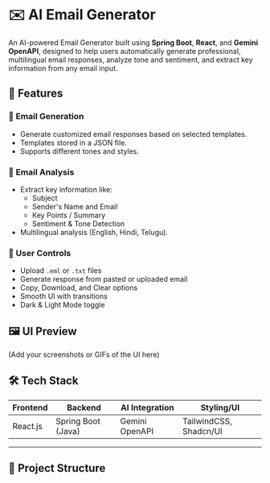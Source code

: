 # ✉️ AI Email Generator

An AI-powered Email Generator built using **Spring Boot**, **React**, and **Gemini OpenAPI**, designed to help users automatically generate professional, multilingual email responses, analyze tone and sentiment, and extract key information from any email input.

## 🚀 Features

### 🔹 Email Generation
- Generate customized email responses based on selected templates.
- Templates stored in a JSON file.
- Supports different tones and styles.

### 🔹 Email Analysis
- Extract key information like:
  - Subject
  - Sender's Name and Email
  - Key Points / Summary
  - Sentiment & Tone Detection
- Multilingual analysis (English, Hindi, Telugu).

### 🔹 User Controls
- Upload `.eml` or `.txt` files
- Generate response from pasted or uploaded email
- Copy, Download, and Clear options
- Smooth UI with transitions
- Dark & Light Mode toggle

## 🖼️ UI Preview
(Add your screenshots or GIFs of the UI here)

## 🛠️ Tech Stack

| Frontend | Backend | AI Integration | Styling/UI |
|----------|---------|----------------|------------|
| React.js | Spring Boot (Java) | Gemini OpenAPI | TailwindCSS, Shadcn/UI |

---

## 📁 Project Structure


